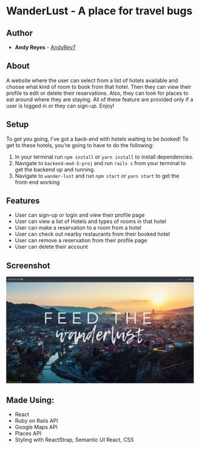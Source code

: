 # WanderLust - A place for travel bugs

## Author

* **Andy Reyes** - [AndyRey7](https://github.com/AndyRey7)

## About
A website where the user can select from a list of hotels available and choose what kind of room to book from that hotel. Then they can view their profile to edit or delete their reservations. Also, they can look for places to eat around where they are staying. All of these feature are provided only if a user is logged in or they can sign-up. Enjoy!

## Setup

To get you going, I've got a back-end with hotels waiting to be booked! To get to these hotels, you're going to have to do the following:

1. In your terminal run `npm install` or `yarn install` to install dependencies.
2. Navigate to `backend-mod-5-proj` and run `rails s` from your terminal to get the backend up and running.
3. Navigate to `wander-lust` and run `npm start` or `yarn start` to get the front-end working


## Features

* User can sign-up or login and view their profile page
* User can view a list of Hotels and types of rooms in that hotel
* User can make a reservation to a room from a hotel
* User can check out nearby restaurants from their booked hotel
* User can remove a reservation from their profile page
* User can delete their account


## Screenshot

![Image of Homepage](./screenshot/homepage.png)


## Made Using:

* React
* Ruby on Rails API
* Google Maps API
* Places API
* Styling with ReactStrap, Semantic UI React, CSS
